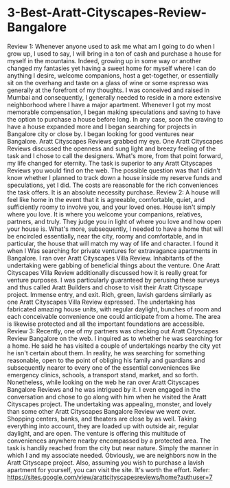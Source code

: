 # 3-Best-Aratt-Cityscapes-Review-Bangalore
Review 1: Whenever anyone used to ask me what am I going to do when I grow up, I used to say, I will bring in a ton of cash and purchase a house for myself in the mountains. Indeed, growing up in some way or another changed my fantasies yet having a sweet home for myself where I can do anything I desire, welcome companions, host a get-together, or essentially sit on the overhang and taste on a glass of wine or some espresso was generally at the forefront of my thoughts. I was conceived and raised in Mumbai and consequently, I generally needed to reside in a more extensive neighborhood where I have a major apartment.  Whenever I got my most memorable compensation, I began making speculations and saving to have the option to purchase a house before long. In any case, soon the craving to have a house expanded more and I began searching for projects in Bangalore city or close by.  I began looking for good ventures near Bangalore. Aratt Cityscapes Reviews grabbed my eye. One Aratt Cityscapes Reviews discussed the openness and sung light and breezy feeling of the task and I chose to call the designers. What's more, from that point forward, my life changed for eternity. The task is superior to any Aratt Cityscapes Reviews you would find on the web.   The possible question was that I didn't know whether I planned to track down a house inside my reserve funds and speculations, yet I did. The costs are reasonable for the rich conveniences the task offers. It is an absolute necessity purchase.  Review 2: A house will feel like home in the event that it is agreeable, comfortable, quiet, and sufficiently roomy to involve you, and your loved ones. House isn't simply where you love. It is where you welcome your companions, relatives, partners, and truly. They judge you in light of where you love and how open your house is.  What's more, subsequently, I needed to have a home that will be encircled essentially, near the city, roomy and comfortable, and in particular, the house that will match my way of life and character.  I found it when I Was searching for private ventures for extravagance apartments in Bangalore. I ran over Aratt Cityscapes Villa Review. Inhabitants of the undertaking were gabbing of beneficial things about the venture. One Aratt Cityscapes Villa Review additionally discussed how it is really great for venture purposes. I was particularly guaranteed by perusing these surveys and thus called Aratt Builders and chose to visit their Aratt Cityscape project.  Immense entry, and exit. Rich, green, lavish gardens similarly as one Aratt Cityscapes Villa Review expressed. The undertaking has fabricated amazing house units, with regular daylight, bunches of room and each conceivable convenience one could anticipate from a home.  The area is likewise protected and all the important foundations are accessible.   Review 3: Recently, one of my partners was checking out Aratt Cityscapes Review Bangalore on the web. I inquired as to whether he was searching for a home. He said he has visited a couple of undertakings nearby the city yet he isn't certain about them. In reality, he was searching for something reasonable, open to the point of obliging his family and guardians and subsequently nearer to every one of the essential conveniences like emergency clinics, schools, a transport stand, market, and so forth.  Nonetheless, while looking on the web he ran over Aratt Cityscapes Bangalore Reviews and he was intrigued by it. I even engaged in the conversation and chose to go along with him when he visited the Aratt Cityscapes project.  The undertaking was appealing, monster, and lovely than some other Aratt Cityscapes Bangalore Review we went over. Shopping centers, banks, and theaters are close by as well.  Taking everything into account, they are loaded up with outside air, regular daylight, and are open. The venture is offering this multitude of conveniences anywhere nearby encompassed by a protected area. The task is handily reached from the city but near nature.  Simply the manner in which I and my associate needed. Obviously, we are neighbors now in the Aratt Cityscape project. Also, assuming you wish to purchase a lavish apartment for yourself, you can visit the site. It's worth the effort. Refer: https://sites.google.com/view/arattcityscapesreviews/home?authuser=7 
